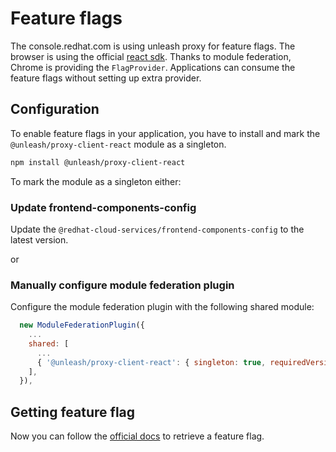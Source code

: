 # Feature flags

The console.redhat.com is using unleash proxy for feature flags. The browser is using the official [react sdk](https://docs.getunleash.io/sdks/proxy-react). Thanks to module federation, Chrome is providing the `FlagProvider`. Applications can consume the feature flags without setting up extra provider. 

## Configuration

To enable feature flags in your application, you have to install and mark the `@unleash/proxy-client-react` module as a singleton.

```sh
npm install @unleash/proxy-client-react
```

To mark the module as a singleton either:


### Update frontend-components-config
Update the `@redhat-cloud-services/frontend-components-config` to the latest version.

or

### Manually configure module federation plugin

Configure the module federation plugin with the following shared module:

```jsx
  new ModuleFederationPlugin({
    ...
    shared: [
      ...
      { '@unleash/proxy-client-react': { singleton: true, requiredVersion: '*' /**or your installed version*/ } },
    ],
  }),
```

## Getting feature flag

Now you can follow the [official docs](https://docs.getunleash.io/sdks/proxy-react#how-to-check-feature-toggle-states) to retrieve a feature flag.

